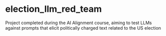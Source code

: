 # election_llm_red_team
Project completed during the AI Alignment course, aiming to test LLMs against prompts that elicit politically charged text related to the US election
